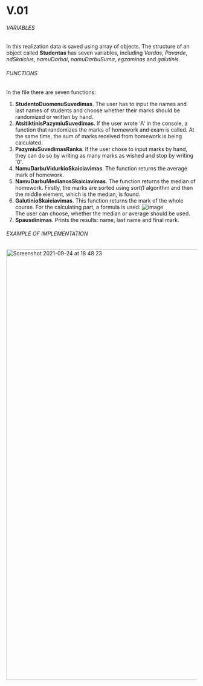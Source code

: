 # V.01
###### VARIABLES
In this realization data is saved using array of objects. The structure of an object called **Studentas** has seven variables, including *Vardas*, *Pavarde*, *ndSkaicius*, *namuDarbai*, *namuDarbuSuma*, *egzaminas* and *galutinis*.

###### FUNCTIONS
In the file there are seven functions:
1. **StudentoDuomenuSuvedimas**. The user has to input the names and last names of students and choose whether their marks should be randomized or written by hand.
2. **AtsitiktinisPazymiuSuvedimas**. If the user wrote 'A' in the console, a function that randomizes the marks of homework and exam is called. At the same time, the sum of marks received from homework is being calculated.
3. **PazymiuSuvedimasRanka**. If the user chose to input marks by hand, they can do so by writing as many marks as wished and stop by writing '0'.
4. **NamuDarbuVidurkioSkaiciavimas**. The function returns the average mark of homework.
5. **NamuDarbuMedianosSkaiciavimas**. The function returns the median of homework. Firstly, the marks are sorted using *sort()* algorithm and then the middle element, which is the median, is found.
6. **GalutinioSkaiciavimas**. This function returns the mark of the whole course. For the calculating part, a formula is used:
![image](https://user-images.githubusercontent.com/76739304/134708874-07ddb6e2-1767-4cf1-afb5-41d069b465b2.png) \
The user can choose, whether the median or average should be used.
7. **Spausdinimas**. Prints the results: name, last name and final mark.

###### EXAMPLE OF IMPLEMENTATION
<img width="1136" alt="Screenshot 2021-09-24 at 18 48 23" src="https://user-images.githubusercontent.com/76739304/134704369-880247ee-669e-4601-a3d9-7ed5cd2381bd.png">
